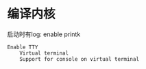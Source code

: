 # 编译内核
启动时有log:
    enable printk
    
    Enable TTY
        Virtual terminal
        Support for console on virtual terminal